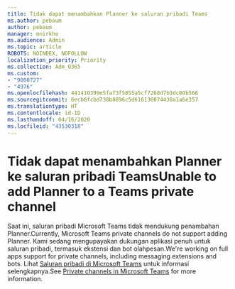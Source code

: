 ```yaml
---
title: Tidak dapat menambahkan Planner ke saluran pribadi Teams
ms.author: pebaum
author: pebaum
manager: mnirkhe
ms.audience: Admin
ms.topic: article
ROBOTS: NOINDEX, NOFOLLOW
localization_priority: Priority
ms.collection: Adm_O365
ms.custom:
- "9000727"
- "4976"
ms.openlocfilehash: 441410399e5fa73f5855a5cf7268d7b3dc80b566
ms.sourcegitcommit: 6ecb6fcbd738b8896c5d616130074438a1a6e357
ms.translationtype: HT
ms.contentlocale: id-ID
ms.lasthandoff: 04/16/2020
ms.locfileid: "43530318"
---
```

# <a name="unable-to-add-planner-to-a-teams-private-channel"></a><span data-ttu-id="7fa2c-102">Tidak dapat menambahkan Planner ke saluran pribadi Teams</span><span class="sxs-lookup"><span data-stu-id="7fa2c-102">Unable to add Planner to a Teams private channel</span></span>

<span data-ttu-id="7fa2c-103">Saat ini, saluran pribadi Microsoft Teams tidak mendukung penambahan Planner.</span><span class="sxs-lookup"><span data-stu-id="7fa2c-103">Currently, Microsoft Teams private channels do not support adding Planner.</span></span>  <span data-ttu-id="7fa2c-104">Kami sedang mengupayakan dukungan aplikasi penuh untuk saluran pribadi, termasuk ekstensi dan bot olahpesan.</span><span class="sxs-lookup"><span data-stu-id="7fa2c-104">We're working on full apps support for private channels, including messaging extensions and bots.</span></span> <span data-ttu-id="7fa2c-105">Lihat [Saluran pribadi di Microsoft Teams](https://docs.microsoft.com/microsoftteams/private-channels#what-you-need-to-know-about-private-channels) untuk informasi selengkapnya.</span><span class="sxs-lookup"><span data-stu-id="7fa2c-105">See [Private channels in Microsoft Teams](https://docs.microsoft.com/microsoftteams/private-channels#what-you-need-to-know-about-private-channels) for more information.</span></span>
